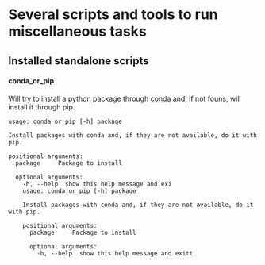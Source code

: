 # Several scripts and tools to run miscellaneous tasks

## Installed standalone scripts

#### conda_or_pip
Will try to install a python package through [conda]() and, if not founs, will install
it through pip. 

```
usage: conda_or_pip [-h] package

Install packages with conda and, if they are not available, do it with pip.

positional arguments:
  package     Package to install

  optional arguments:
    -h, --help  show this help message and exi
    usage: conda_or_pip [-h] package
    
    Install packages with conda and, if they are not available, do it with pip.
    
    positional arguments:
      package     Package to install
      
      optional arguments:
        -h, --help  show this help message and exitt
```
